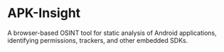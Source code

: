 # APK-Insight
A browser-based OSINT tool for static analysis of Android applications, identifying permissions, trackers, and other embedded SDKs.
